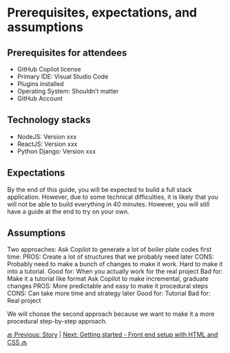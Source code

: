 # Prerequisites, expectations, and assumptions

## Prerequisites for attendees
- GitHub Copilot license 
- Primary IDE: Visual Studio Code
- Plugins installed
- Operating System: Shouldn’t matter
- GitHub Account

## Technology stacks
- NodeJS: Version xxx
- ReactJS: Version xxx
- Python Django: Version xxx

## Expectations

By the end of this guide, you will be expected to build a full stack application. However, due to some technical difficulties, it is likely that you will not be able to build everything in 40 minutes. However, you will still have a guide at the end to try on your own.

## Assumptions

Two approaches:
Ask Copilot to generate a lot of boiler plate codes first time:
PROS: Create a lot of structures that we probably need later
CONS: Probably need to make a bunch of changes to make it work. Hard to make it into a tutorial.
Good for: When you actually work for the real project
Bad for: Make it a tutorial like format
Ask Copilot to make incremental, graduate changes
PROS: More predictable and easy to make it procedural steps
CONS: Can take more time and strategy later
Good for: Tutorial
Bad for: Real project

We will choose the second approach because we want to make it a more procedural step-by-step approach.

[:back: Previous: Story](../1_Story) | [Next: Getting started - Front end setup with HTML and CSS :soon:](../3_GettingStarted)
